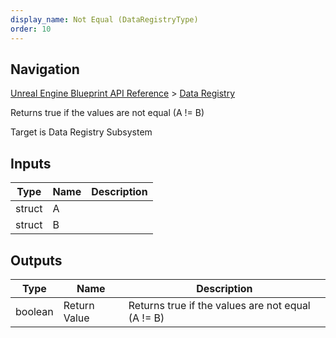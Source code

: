 ```yaml
---
display_name: Not Equal (DataRegistryType)
order: 10
---
```

## Navigation

[Unreal Engine Blueprint API Reference](https://dev.epicgames.com/documentation/en-us/unreal-engine/BlueprintAPI) > [Data Registry](https://dev.epicgames.com/documentation/en-us/unreal-engine/BlueprintAPI/DataRegistry)

Returns true if the values are not equal (A != B)

Target is Data Registry Subsystem

## Inputs

| Type | Name | Description |
| --- | --- | --- |
| struct | A |  |
| struct | B |  |

## Outputs

| Type | Name | Description |
| --- | --- | --- |
| boolean | Return Value | Returns true if the values are not equal (A != B) |
